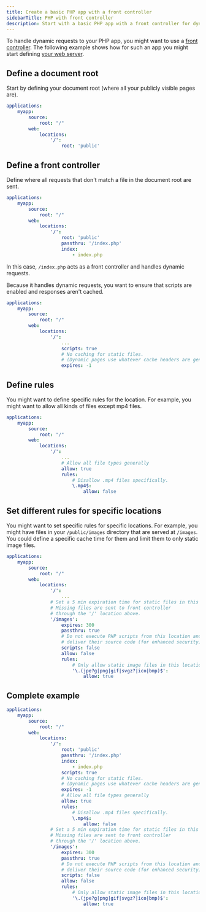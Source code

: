```yaml
---
title: Create a basic PHP app with a front controller
sidebarTitle: PHP with front controller
description: Start with a basic PHP app with a front controller for dynamic requests.
---
```


To handle dynamic requests to your PHP app, you might want to use a [front controller](https://en.wikipedia.org/wiki/Front_controller).
The following example shows how for such an app you might start defining [your web server](/create-apps/app-reference/single-runtime-image.md#web).

## Define a document root

Start by defining your document root (where all your publicly visible pages are).

```yaml {configFile="app"}
applications:
    myapp:
        source:
            root: "/"
        web:
            locations:
                '/':
                    root: 'public'
```

## Define a front controller

Define where all requests that don't match a file in the document root are sent.

```yaml {configFile="app"}
applications:
    myapp:
        source:
            root: "/"
        web:
            locations:
                '/':
                    root: 'public'
                    passthru: '/index.php'
                    index:
                        - index.php
```

In this case, `/index.php` acts as a front controller and handles dynamic requests.

Because it handles dynamic requests, you want to ensure that scripts are enabled
and responses aren't cached.

```yaml {configFile="app"}
applications:
    myapp:
        source:
            root: "/"
        web:
            locations:
                '/':
                    ...
                    scripts: true
                    # No caching for static files.
                    # (Dynamic pages use whatever cache headers are generated by the program.)
                    expires: -1
```

## Define rules

You might want to define specific rules for the location.
For example, you might want to allow all kinds of files except mp4 files.

```yaml {configFile="app"}
applications:
    myapp:
        source:
            root: "/"
        web:
            locations:
                '/':
                    ...
                    # Allow all file types generally
                    allow: true
                    rules:
                        # Disallow .mp4 files specifically.
                        \.mp4$:
                            allow: false
```

## Set different rules for specific locations

You might want to set specific rules for specific locations.
For example, you might have files in your `/public/images` directory that are served at `/images`.
You could define a specific cache time for them and limit them to only static image files.

```yaml {configFile="app"}
applications:
    myapp:
        source:
            root: "/"
        web:
            locations:
                '/':
                    ...
                # Set a 5 min expiration time for static files in this location.
                # Missing files are sent to front controller
                # through the '/' location above.
                '/images':
                    expires: 300
                    passthru: true
                    # Do not execute PHP scripts from this location and do not
                    # deliver their source code (for enhanced security).
                    scripts: false
                    allow: false
                    rules:
                        # Only allow static image files in this location
                        '\.(jpe?g|png|gif|svgz?|ico|bmp)$':
                            allow: true
```

## Complete example

```yaml {configFile="app"}
applications:
    myapp:
        source:
            root: "/"
        web:
            locations:
                '/':
                    root: 'public'
                    passthru: '/index.php'
                    index:
                        - index.php
                    scripts: true
                    # No caching for static files.
                    # (Dynamic pages use whatever cache headers are generated by the program.)
                    expires: -1
                    # Allow all file types generally
                    allow: true
                    rules:
                        # Disallow .mp4 files specifically.
                        \.mp4$:
                            allow: false
                # Set a 5 min expiration time for static files in this location.
                # Missing files are sent to front controller
                # through the '/' location above.
                '/images':
                    expires: 300
                    passthru: true
                    # Do not execute PHP scripts from this location and do not
                    # deliver their source code (for enhanced security).
                    scripts: false
                    allow: false
                    rules:
                        # Only allow static image files in this location
                        '\.(jpe?g|png|gif|svgz?|ico|bmp)$':
                            allow: true
```
